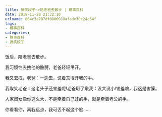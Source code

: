 ```yaml
---
title: 搞笑段子->陪老爸去散步 | 糗事百科
date: 2019-11-28 21:32:10
urlname: 064c3a787df0800988afade30c24e34f
tags: 
- 糗事百科
categories:
- 糗事百科
- 搞笑段子
---
```

饭后，陪老爸去散步。

我习惯性去拽他的胳膊，老爸轻轻甩开。

我又去拽，老爸：一边去，说着又甩开我的手。

我取笑老爸：这老头子还害羞呢!老爸瞅了瞅我：没大没小!害羞啥，我这是害臊。

人家闺女像你这么大，不是牵着自己娃的手，就是牵着老公的手。

你看看你，离我远点，我可丢不起这个脸……


